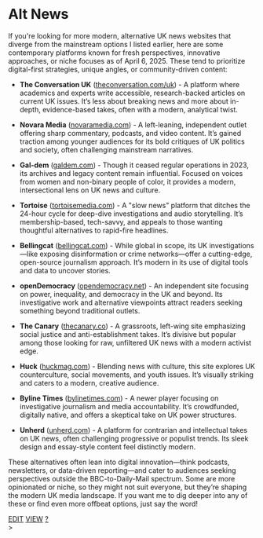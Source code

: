 <br>

# Alt News

If you're looking for more modern, alternative UK news websites that diverge from the mainstream options I listed earlier, here are some contemporary platforms known for fresh perspectives, innovative approaches, or niche focuses as of April 6, 2025. These tend to prioritize digital-first strategies, unique angles, or community-driven content:

* **The Conversation UK** ([theconversation.com/uk](https://theconversation.com/uk)) - A platform where academics and experts write accessible, research-backed articles on current UK issues. It’s less about breaking news and more about in-depth, evidence-based takes, often with a modern, analytical twist.

* **Novara Media** ([novaramedia.com](https://novaramedia.com)) - A left-leaning, independent outlet offering sharp commentary, podcasts, and video content. It’s gained traction among younger audiences for its bold critiques of UK politics and society, often challenging mainstream narratives.

* **Gal-dem** ([galdem.com](https://galdem.com)) - Though it ceased regular operations in 2023, its archives and legacy content remain influential. Focused on voices from women and non-binary people of color, it provides a modern, intersectional lens on UK news and culture.

* **Tortoise** ([tortoisemedia.com](https://tortoisemedia.com)) - A "slow news" platform that ditches the 24-hour cycle for deep-dive investigations and audio storytelling. It’s membership-based, tech-savvy, and appeals to those wanting thoughtful alternatives to rapid-fire headlines.

* **Bellingcat** ([bellingcat.com](https://bellingcat.com)) - While global in scope, its UK investigations—like exposing disinformation or crime networks—offer a cutting-edge, open-source journalism approach. It’s modern in its use of digital tools and data to uncover stories.

* **openDemocracy** ([opendemocracy.net](https://opendemocracy.net)) - An independent site focusing on power, inequality, and democracy in the UK and beyond. Its investigative work and alternative viewpoints attract readers seeking something beyond traditional outlets.

* **The Canary** ([thecanary.co](https://thecanary.co)) - A grassroots, left-wing site emphasizing social justice and anti-establishment takes. It’s divisive but popular among those looking for raw, unfiltered UK news with a modern activist edge.

* **Huck** ([huckmag.com](https://huckmag.com)) - Blending news with culture, this site explores UK counterculture, social movements, and youth issues. It’s visually striking and caters to a modern, creative audience.

* **Byline Times** ([bylinetimes.com](https://bylinetimes.com)) - A newer player focusing on investigative journalism and media accountability. It’s crowdfunded, digitally native, and offers a skeptical take on UK power structures.

* **Unherd** ([unherd.com](https://unherd.com)) - A platform for contrarian and intellectual takes on UK news, often challenging progressive or populist trends. Its sleek design and essay-style content feel distinctly modern.

These alternatives often lean into digital innovation—think podcasts, newsletters, or data-driven reporting—and cater to audiences seeking perspectives outside the BBC-to-Daily-Mail spectrum. Some are more opinionated or niche, so they might not suit everyone, but they’re shaping the modern UK media landscape. If you want me to dig deeper into any of these or find even more offbeat options, just say the word!

<span class="top-right">
<a class="abtn btn" href="http://localhost:3000/code/BLOGIT/altnews.md">EDIT</a>
<a class="abtn btn" href="http://localhost:3000/view/BLOGIT/altnews.md">VIEW</a>
<a class="abtn btn" href="http://localhost:3000/code/MIG1/help/UsingTheWiki.md">?</a>
</span>
<link rel="stylesheet" href="./styles.css">
<div class="breadcrumb-menu"><a href="..//README.md"></a> &gt; </div>
